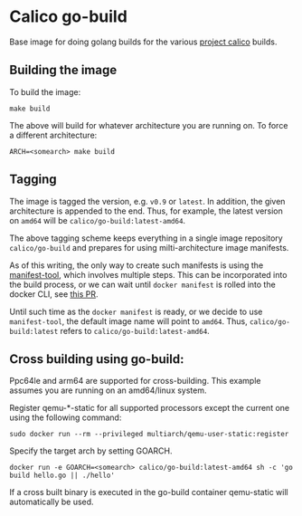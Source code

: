 # Calico go-build
Base image for doing golang builds for the various [project calico](https://projectcalico.org) builds.


## Building the image
To build the image:

```
make build
```

The above will build for whatever architecture you are running on. To force a different architecture:

```
ARCH=<somearch> make build
```

## Tagging
The image is tagged the version, e.g. `v0.9` or `latest`. In addition, the given architecture is appended to the end. Thus, for example, the latest version on `amd64` will be `calico/go-build:latest-amd64`.

The above tagging scheme keeps everything in a single image repository `calico/go-build` and prepares for using milti-architecture image manifests. 

As of this writing, the only way to create such manifests is using the [manifest-tool](https://github.com/estesp/manifest-tool), which involves multiple steps. This can be incorporated into the build process, or we can wait until `docker manifest` is rolled into the docker CLI, see [this PR](https://github.com/docker/cli/pull/138).

Until such time as the `docker manifest` is ready, or we decide to use `manifest-tool`, the default image name will point to `amd64`. Thus, `calico/go-build:latest` refers to `calico/go-build:latest-amd64`.


## Cross building using go-build:

Ppc64le and arm64 are supported for cross-building. This example assumes you are running on an amd64/linux system.

Register qemu-*-static for all supported processors except the current one using the following command:

```
sudo docker run --rm --privileged multiarch/qemu-user-static:register
```

Specify the target arch by setting GOARCH.

```
docker run -e GOARCH=<somearch> calico/go-build:latest-amd64 sh -c 'go build hello.go || ./hello'
```

If a cross built binary is executed in the go-build container qemu-static will automatically be used.
